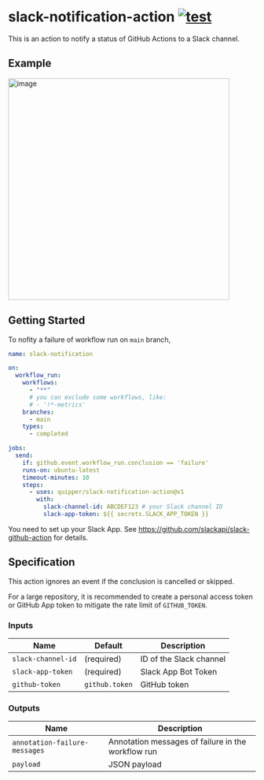 # slack-notification-action [![test](https://github.com/quipper/slack-notification-action/actions/workflows/test.yaml/badge.svg)](https://github.com/quipper/slack-notification-action/actions/workflows/test.yaml)

This is an action to notify a status of GitHub Actions to a Slack channel.

## Example

<img width="450" alt="image" src="https://github.com/quipper/slack-notification-action/assets/321266/7604b25a-9aae-40c3-aef6-354b4657ec5a">

<!--
# preview on https://app.slack.com/block-kit-builder
{
	"blocks": [
		{
			"type": "section",
			"text": {
				"type": "mrkdwn",
				"text": "Check the failure of workflow *<https://github.com/octocat/example|backend / test>*"
			}
		},
		{
			"type": "section",
			"text": {
				"type": "mrkdwn",
				"text": "```\nProcess completed with exit code 1.\n```"
			}
		},
		{
			"type": "context",
			"elements": [
				{
					"type": "mrkdwn",
					"text": "octocat/example/*main*"
				},
				{
					"type": "mrkdwn",
					"text": "<https://github.com/octocat/example/pull/123|#123>"
				},
				{
					"type": "mrkdwn",
					"text": "@octocat"
				}
			]
		}
	]
}
-->

## Getting Started

To nofity a failure of workflow run on `main` branch,

```yaml
name: slack-notification

on:
  workflow_run:
    workflows:
      - "**"
      # you can exclude some workflows, like:
      # - '!*-metrics'
    branches:
      - main
    types:
      - completed

jobs:
  send:
    if: github.event.workflow_run.conclusion == 'failure'
    runs-on: ubuntu-latest
    timeout-minutes: 10
    steps:
      - uses: quipper/slack-notification-action@v1
        with:
          slack-channel-id: ABCDEF123 # your Slack channel ID
          slack-app-token: ${{ secrets.SLACK_APP_TOKEN }}
```

You need to set up your Slack App.
See https://github.com/slackapi/slack-github-action for details.

## Specification

This action ignores an event if the conclusion is cancelled or skipped.

For a large repository, it is recommended to create a personal access token or GitHub App token to mitigate the rate limit of `GITHUB_TOKEN`.

### Inputs

| Name               | Default        | Description             |
| ------------------ | -------------- | ----------------------- |
| `slack-channel-id` | (required)     | ID of the Slack channel |
| `slack-app-token`  | (required)     | Slack App Bot Token     |
| `github-token`     | `github.token` | GitHub token            |

### Outputs

| Name                          | Description                                        |
| ----------------------------- | -------------------------------------------------- |
| `annotation-failure-messages` | Annotation messages of failure in the workflow run |
| `payload`                     | JSON payload                                       |
